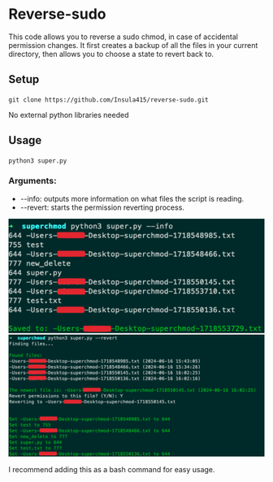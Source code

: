 # Reverse-sudo

This code allows you to reverse a sudo chmod, in case of accidental permission changes. It first creates a backup of all the files in your current directory, then allows you to choose a state to revert back to.

## Setup

`git clone https://github.com/Insula415/reverse-sudo.git`

No external python libraries needed

## Usage

`python3 super.py`
<h3>Arguments:</h3>

* --info: outputs more information on what files the script is reading.
* --revert: starts the permission reverting process.

<img src="1.png">
<img src="2.png">

I recommend adding this as a bash command for easy usage. 

